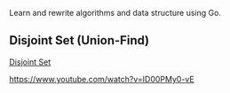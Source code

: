 
Learn and rewrite algorithms and data structure using Go.

## Disjoint Set (Union-Find)
[Disjoint Set](/disjointSet)

https://www.youtube.com/watch?v=ID00PMy0-vE
